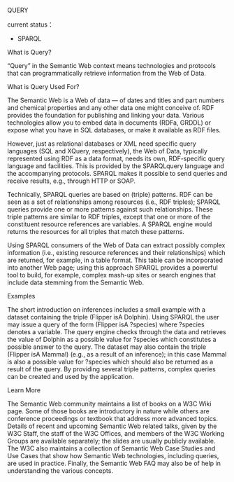 QUERY

current status：
+ SPARQL

What is Query?

“Query” in the Semantic Web context means technologies and protocols that can programmatically retrieve information from the Web of Data.

What is Query Used For?

The Semantic Web is a Web of data — of dates and titles and part numbers and chemical properties and any other data one might conceive of. RDF provides the foundation for publishing and linking your data. Various technologies allow you to embed data in documents (RDFa, GRDDL) or expose what you have in SQL databases, or make it available as RDF files.

However, just as relational databases or XML need specific query languages (SQL and XQuery, respectively), the Web of Data, typically represented using RDF as a data format, needs its own, RDF-specific query language and facilities. This is provided by the SPARQLquery language and the accompanying protocols. SPARQL makes it possible to send queries and receive results, e.g., through HTTP or SOAP.

Technically, SPARQL queries are based on (triple) patterns. RDF can be seen as a set of relationships among resources (i.e., RDF triples); SPARQL queries provide one or more patterns against such relationships. These triple patterns are similar to RDF triples, except that one or more of the constituent resource references are variables. A SPARQL engine would returns the resources for all triples that match these patterns.

Using SPARQL consumers of the Web of Data can extract possibly complex information (i.e., existing resource references and their relationships) which are returned, for example, in a table format. This table can be incorporated into another Web page; using this approach SPARQL provides a powerful tool to build, for example, complex mash-up sites or search engines that include data stemming from the Semantic Web.

Examples

The short introduction on inferences includes a small example with a dataset containing the triple (Flipper isA Dolphin). Using SPARQL the user may issue a query of the form (Flipper isA ?species) where ?species denotes a variable. The query engine checks through the data and retrieves the value of Dolphin as a possible value for ?species which constitutes a possible answer to the query. The dataset may also contain the triple (Flipper isA Mammal) (e.g., as a result of an inference); in this case Mammal is also a possible value for ?species which should also be returned as a result of the query. By providing several triple patterns, complex queries can be created and used by the application.

Learn More

The Semantic Web community maintains a list of books on a W3C Wiki page. Some of those books are introductory in nature while others are conference proceedings or textbook that address more advanced topics. Details of recent and upcoming Semantic Web related talks, given by the W3C Staff, the staff of the W3C Offices, and members of the W3C Working Groups are available separately; the slides are usually publicly available. The W3C also maintains a collection of Semantic Web Case Studies and Use Cases that show how Semantic Web technologies, including queries, are used in practice. Finally, the Semantic Web FAQ may also be of help in understanding the various concepts.